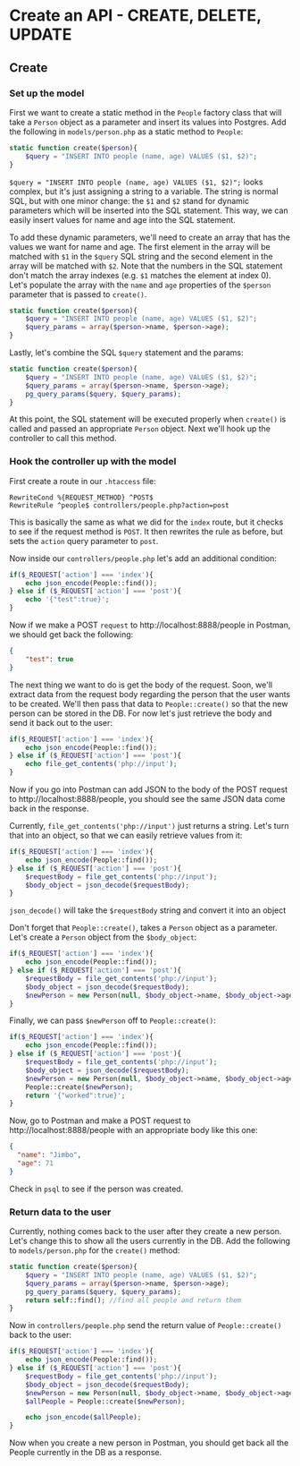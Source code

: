 # Create an API - CREATE, DELETE, UPDATE

## Create

### Set up the model

First we want to create a static method in the `People` factory class that will take a `Person` object as a parameter and insert its values into Postgres.  Add the following in `models/person.php` as a static method to `People`:

```php
static function create($person){
    $query = "INSERT INTO people (name, age) VALUES ($1, $2)";
}
```

`$query = "INSERT INTO people (name, age) VALUES ($1, $2)";` looks complex, but it's just assigning a string to a variable.  The string is normal SQL, but with one minor change: the `$1` and `$2` stand for dynamic parameters which will be inserted into the SQL statement.  This way, we can easily insert values for name and age into the SQL statement.

To add these dynamic parameters, we'll need to create an array that has the values we want for name and age.  The first element in the array will be matched with `$1` in the `$query` SQL string and the second element in the array will be matched with `$2`.  Note that the numbers in the SQL statement don't match the array indexes (e.g. `$1` matches the element at index 0).  Let's populate the array with the `name` and `age` properties of the `$person` parameter that is passed to `create()`.

```php
static function create($person){
    $query = "INSERT INTO people (name, age) VALUES ($1, $2)";
    $query_params = array($person->name, $person->age);
}
```

Lastly, let's combine the SQL `$query` statement and the params:

```php
static function create($person){
    $query = "INSERT INTO people (name, age) VALUES ($1, $2)";
    $query_params = array($person->name, $person->age);
    pg_query_params($query, $query_params);
}
```

At this point, the SQL statement will be executed properly when `create()` is called and passed an appropriate `Person` object.  Next we'll hook up the controller to call this method.

### Hook the controller up with the model

First create a route in our `.htaccess` file:

```
RewriteCond %{REQUEST_METHOD} ^POST$
RewriteRule ^people$ controllers/people.php?action=post
```

This is basically the same as what we did for the `index` route, but it checks to see if the request method is `POST`.  It then rewrites the rule as before, but sets the `action` query parameter to `post`.

Now inside our `controllers/people.php` let's add an additional condition:

```php
if($_REQUEST['action'] === 'index'){
    echo json_encode(People::find());
} else if ($_REQUEST['action'] === 'post'){
    echo '{"test":true}';
}
```

Now if we make a POST `request` to http://localhost:8888/people in Postman, we should get back the following:

```json
{
    "test": true
}
```

The next thing we want to do is get the body of the request.  Soon, we'll extract data from the request body regarding the person that the user wants to be created.  We'll then pass that data to `People::create()` so that the new person can be stored in the DB.  For now let's just retrieve the body and send it back out to the user:

```php
if($_REQUEST['action'] === 'index'){
    echo json_encode(People::find());
} else if ($_REQUEST['action'] === 'post'){
    echo file_get_contents('php://input');
}
```

Now if you go into Postman can add JSON to the body of the POST request to http://localhost:8888/people, you should see the same JSON data come back in the response.

Currently, `file_get_contents('php://input')` just returns a string.  Let's turn that into an object, so that we can easily retrieve values from it:

```php
if($_REQUEST['action'] === 'index'){
    echo json_encode(People::find());
} else if ($_REQUEST['action'] === 'post'){
    $requestBody = file_get_contents('php://input');
    $body_object = json_decode($requestBody);
}
```

`json_decode()` will take the `$requestBody` string and convert it into an object

Don't forget that `People::create()`, takes a `Person` object as a parameter.  Let's create a `Person` object from the `$body_object`:

```php
if($_REQUEST['action'] === 'index'){
    echo json_encode(People::find());
} else if ($_REQUEST['action'] === 'post'){
    $requestBody = file_get_contents('php://input');
    $body_object = json_decode($requestBody);
    $newPerson = new Person(null, $body_object->name, $body_object->age);
}
```

Finally, we can pass `$newPerson` off to `People::create()`:

```php
if($_REQUEST['action'] === 'index'){
    echo json_encode(People::find());
} else if ($_REQUEST['action'] === 'post'){
    $requestBody = file_get_contents('php://input');
    $body_object = json_decode($requestBody);
    $newPerson = new Person(null, $body_object->name, $body_object->age);
    People::create($newPerson);
    return '{"worked":true}';
}
```

Now, go to Postman and make a POST request to http://localhost:8888/people with an appropriate body like this one:

```json
{
  "name": "Jimbo",
  "age": 71
}
```

Check in `psql` to see if the person was created.

### Return data to the user

Currently, nothing comes back to the user after they create a new person.  Let's change this to show all the users currently in the DB.  Add the following to `models/person.php` for the `create()` method:

```php
static function create($person){
    $query = "INSERT INTO people (name, age) VALUES ($1, $2)";
    $query_params = array($person->name, $person->age);
    pg_query_params($query, $query_params);
    return self::find(); //find all people and return them
}
```

Now in `controllers/people.php` send the return value of `People::create()` back to the user:

```php
if($_REQUEST['action'] === 'index'){
    echo json_encode(People::find());
} else if ($_REQUEST['action'] === 'post'){
    $requestBody = file_get_contents('php://input');
    $body_object = json_decode($requestBody);
    $newPerson = new Person(null, $body_object->name, $body_object->age);
    $allPeople = People::create($newPerson);

    echo json_encode($allPeople);
}
```

Now when you create a new person in Postman, you should get back all the People currently in the DB as a response.
